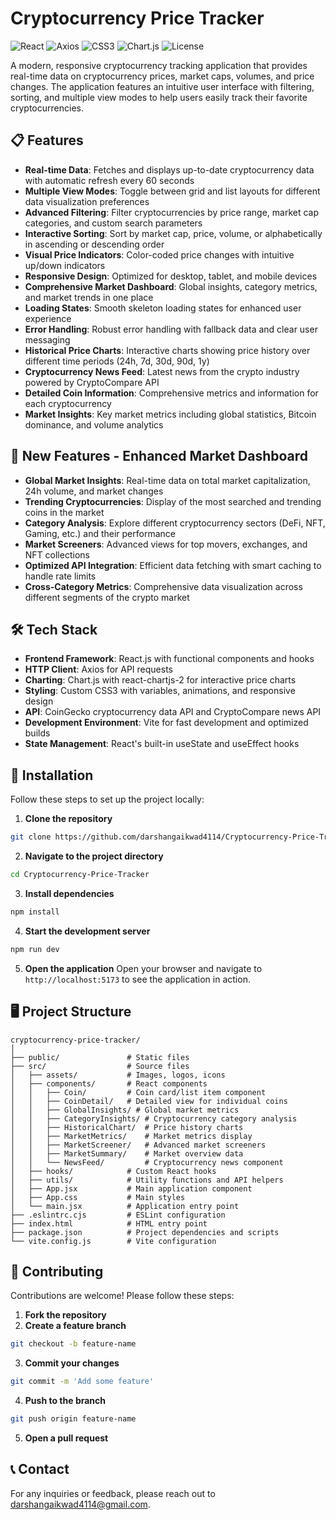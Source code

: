 # Cryptocurrency Price Tracker

![React](https://img.shields.io/badge/React-18.x-61DAFB?logo=react&logoColor=white)
![Axios](https://img.shields.io/badge/Axios-1.x-5A29E4?logo=axios&logoColor=white)
![CSS3](https://img.shields.io/badge/CSS3-1572B6?logo=css3&logoColor=white)
![Chart.js](https://img.shields.io/badge/Chart.js-4.x-FF6384?logo=chart.js&logoColor=white)
![License](https://img.shields.io/badge/License-MIT-yellow.svg)

A modern, responsive cryptocurrency tracking application that provides real-time data on cryptocurrency prices, market caps, volumes, and price changes. The application features an intuitive user interface with filtering, sorting, and multiple view modes to help users easily track their favorite cryptocurrencies.

## 📋 Features

- **Real-time Data**: Fetches and displays up-to-date cryptocurrency data with automatic refresh every 60 seconds
- **Multiple View Modes**: Toggle between grid and list layouts for different data visualization preferences
- **Advanced Filtering**: Filter cryptocurrencies by price range, market cap categories, and custom search parameters
- **Interactive Sorting**: Sort by market cap, price, volume, or alphabetically in ascending or descending order
- **Visual Price Indicators**: Color-coded price changes with intuitive up/down indicators
- **Responsive Design**: Optimized for desktop, tablet, and mobile devices
- **Comprehensive Market Dashboard**: Global insights, category metrics, and market trends in one place
- **Loading States**: Smooth skeleton loading states for enhanced user experience
- **Error Handling**: Robust error handling with fallback data and clear user messaging
- **Historical Price Charts**: Interactive charts showing price history over different time periods (24h, 7d, 30d, 90d, 1y)
- **Cryptocurrency News Feed**: Latest news from the crypto industry powered by CryptoCompare API
- **Detailed Coin Information**: Comprehensive metrics and information for each cryptocurrency
- **Market Insights**: Key market metrics including global statistics, Bitcoin dominance, and volume analytics

## 🌟 New Features - Enhanced Market Dashboard

- **Global Market Insights**: Real-time data on total market capitalization, 24h volume, and market changes
- **Trending Cryptocurrencies**: Display of the most searched and trending coins in the market
- **Category Analysis**: Explore different cryptocurrency sectors (DeFi, NFT, Gaming, etc.) and their performance
- **Market Screeners**: Advanced views for top movers, exchanges, and NFT collections
- **Optimized API Integration**: Efficient data fetching with smart caching to handle rate limits
- **Cross-Category Metrics**: Comprehensive data visualization across different segments of the crypto market

## 🛠️ Tech Stack

- **Frontend Framework**: React.js with functional components and hooks
- **HTTP Client**: Axios for API requests
- **Charting**: Chart.js with react-chartjs-2 for interactive price charts
- **Styling**: Custom CSS3 with variables, animations, and responsive design
- **API**: CoinGecko cryptocurrency data API and CryptoCompare news API
- **Development Environment**: Vite for fast development and optimized builds
- **State Management**: React's built-in useState and useEffect hooks

## 🚀 Installation

Follow these steps to set up the project locally:

1. **Clone the repository**
  ```sh
  git clone https://github.com/darshangaikwad4114/Cryptocurrency-Price-Tracker.git
  ```
2. **Navigate to the project directory**
  ```sh
  cd Cryptocurrency-Price-Tracker
  ```
3. **Install dependencies**
  ```sh
  npm install
  ```
4. **Start the development server**
  ```sh
  npm run dev
  ```
5. **Open the application**
  Open your browser and navigate to `http://localhost:5173` to see the application in action.

## 🖥️ Project Structure

```
cryptocurrency-price-tracker/
│
├── public/               # Static files
├── src/                  # Source files
│   ├── assets/           # Images, logos, icons
│   ├── components/       # React components
│   │   ├── Coin/         # Coin card/list item component
│   │   ├── CoinDetail/   # Detailed view for individual coins
│   │   ├── GlobalInsights/ # Global market metrics
│   │   ├── CategoryInsights/ # Cryptocurrency category analysis
│   │   ├── HistoricalChart/  # Price history charts
│   │   ├── MarketMetrics/    # Market metrics display
│   │   ├── MarketScreener/   # Advanced market screeners
│   │   ├── MarketSummary/    # Market overview data
│   │   └── NewsFeed/         # Cryptocurrency news component
│   ├── hooks/            # Custom React hooks
│   ├── utils/            # Utility functions and API helpers
│   ├── App.jsx           # Main application component
│   ├── App.css           # Main styles
│   └── main.jsx          # Application entry point
├── .eslintrc.cjs         # ESLint configuration
├── index.html            # HTML entry point
├── package.json          # Project dependencies and scripts
└── vite.config.js        # Vite configuration
```

## 👥 Contributing

Contributions are welcome! Please follow these steps:

1. **Fork the repository**
2. **Create a feature branch**
  ```sh
  git checkout -b feature-name
  ```
3. **Commit your changes**
  ```sh
  git commit -m 'Add some feature'
  ```
4. **Push to the branch**
  ```sh
  git push origin feature-name
  ```
5. **Open a pull request**

## 📞 Contact

For any inquiries or feedback, please reach out to [darshangaikwad4114@gmail.com](mailto:darshangaikwad4114@gmail.com).


